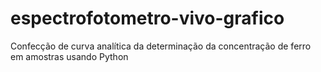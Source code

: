# espectrofotometro-vivo-grafico
Confecção de curva analítica da determinação da concentração de ferro em amostras usando Python
